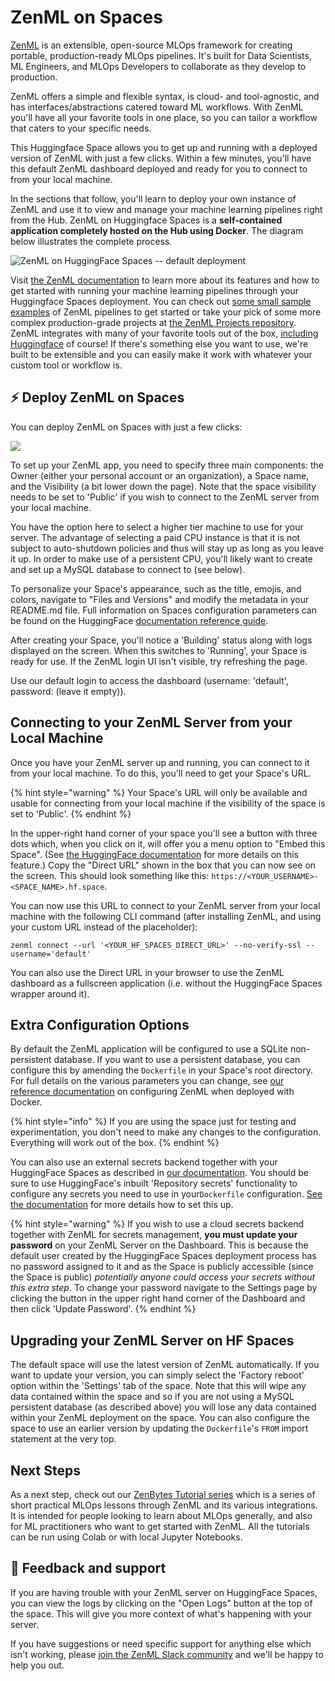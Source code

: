 # ZenML on Spaces

[ZenML](https://github.com/zenml-io/zenml) is an extensible, open-source MLOps framework for creating portable, production-ready MLOps pipelines. It's built for Data Scientists, ML Engineers, and MLOps Developers to collaborate as they develop to production.

ZenML offers a simple and flexible syntax, is cloud- and tool-agnostic, and has
interfaces/abstractions catered toward ML workflows. With ZenML you'll have all
your favorite tools in one place, so you can tailor a workflow that caters to
your specific needs.

This Huggingface Space allows you to get up and running with a deployed version
of ZenML with just a few clicks. Within a few minutes, you'll have this default
ZenML dashboard deployed and ready for you to connect to from your local
machine.

In the sections that follow, you'll learn to deploy your own instance of ZenML and use
it to view and manage your machine learning pipelines right from the Hub. ZenML
on Huggingface Spaces is a **self-contained application completely hosted on the
Hub using Docker**. The diagram below illustrates the complete process.

![ZenML on HuggingFace Spaces -- default deployment](hf_spaces_chart.png)

Visit [the ZenML documentation](https://docs.zenml.io/) to learn more about its
features and how to get started with running your machine learning pipelines
through your Huggingface Spaces deployment. You can check out [some small sample
examples](https://github.com/zenml-io/zenml/tree/main/examples) of ZenML pipelines to get started or take your pick of some more
complex production-grade projects at [the ZenML Projects
repository](https://github.com/zenml-io/zenml-projects). ZenML integrates with
many of your favorite tools out of the box, [including
Huggingface](https://zenml.io/integrations/huggingface) of course! If there's
something else you want to use, we're built to be extensible and you can easily
make it work with whatever your custom tool or workflow is.

## ⚡️ Deploy ZenML on Spaces

You can deploy ZenML on Spaces with just a few clicks:

<a  href="https://huggingface.co/new-space?template=zenml/zenml-template-space">
    <img src="https://huggingface.co/datasets/huggingface/badges/raw/main/deploy-to-spaces-lg.svg" />
</a>

To set up your ZenML app, you need to specify three main components: the Owner
(either your personal account or an organization), a Space name, and the
Visibility (a bit lower down the page). Note that the space visibility needs to
be set to 'Public' if you wish to connect to the ZenML server from your local
machine.

<!-- PHOTO GOES HERE -->

You have the option here to select a higher tier machine to use for your server.
The advantage of selecting a paid CPU instance is that it is not subject to
auto-shutdown policies and thus will stay up as long as you leave it up. In
order to make use of a persistent CPU, you'll likely want to create and set up a
MySQL database to connect to (see below).

To personalize your Space's appearance, such as the title, emojis, and colors,
navigate to "Files and Versions" and modify the metadata in your README.md file.
Full information on Spaces configuration parameters can be found on the
HuggingFace [documentation reference guide](https://huggingface.co/docs/hub/spaces-config-reference).

After creating your Space, you'll notice a 'Building' status along with logs
displayed on the screen. When this switches to 'Running', your Space is ready for use. If the
ZenML login UI isn't visible, try refreshing the page.

Use our default login to access the dashboard (username: 'default', password:
(leave it empty)).

## Connecting to your ZenML Server from your Local Machine

Once you have your ZenML server up and running, you can connect to it from your
local machine. To do this, you'll need to get your Space's URL.

{% hint style="warning" %}
Your Space's URL will only be available and usable for connecting from your
local machine if the visibility of the space is set to 'Public'.
{% endhint %}

In the upper-right hand corner of your space you'll see a button with three dots
which, when you click on it, will offer you a menu option to "Embed this Space".
(See [the HuggingFace
documentation](https://huggingface.co/docs/hub/spaces-embed) for more details on
this feature.) Copy the "Direct URL" shown in the box that you can now see on
the screen. This should look something like this:
`https://<YOUR_USERNAME>-<SPACE_NAME>.hf.space`.

You can now use this URL to connect to your ZenML server from your local machine
with the following CLI command (after installing ZenML, and using your custom
URL instead of the placeholder):

```shell
zenml connect --url '<YOUR_HF_SPACES_DIRECT_URL>' --no-verify-ssl --username='default'
```

You can also use the Direct URL in your browser to use the ZenML dashboard as a
fullscreen application (i.e. without the HuggingFace Spaces wrapper around it).

## Extra Configuration Options

By default the ZenML application will be configured to use a SQLite
non-persistent database. If you want to use a persistent database, you can
configure this by amending the `Dockerfile` in your Space's root directory. For
full details on the various parameters you can change, see [our reference
documentation](./docker.md#zenml-server-configuration-options) on configuring
ZenML when deployed with Docker.

{% hint style="info" %}
If you are using the space just for testing and experimentation, you don't need
to make any changes to the configuration. Everything will work out of the box.
{% endhint %}

You can also use an external secrets backend together with your HuggingFace
Spaces as described in [our
documentation](./docker.md#zenml-server-configuration-options). You should be
sure to use HuggingFace's inbuilt 'Repository secrets' functionality to
configure any secrets you need to use in your`Dockerfile` configuration. [See the
documentation](https://huggingface.co/docs/hub/spaces-sdks-docker#secret-management)
for more details how to set this up.

{% hint style="warning" %}
If you wish to use a cloud secrets backend together with ZenML for secrets
management, **you must update your password** on your ZenML Server on the
Dashboard. This is because the default user created by the
HuggingFace Spaces deployment process has no password assigned to it and as the
Space is publicly accessible (since the Space is public) *potentially anyone
could access your secrets without this extra step*. To change your password
navigate to the Settings page by clicking the button in the upper right hand
corner of the Dashboard and then click 'Update Password'.
{% endhint %}


## Upgrading your ZenML Server on HF Spaces

The default space will use the latest version of ZenML automatically. If you
want to update your version, you can simply select the 'Factory reboot' option
within the 'Settings' tab of the space. Note that this will wipe any data
contained within the space and so if you are not using a MySQL persistent
database (as described above) you will lose any data contained within your ZenML
deployment on the space. You can also configure the space to use an earlier
version by updating the `Dockerfile`'s `FROM` import statement at the very top.

## Next Steps

As a next step, check out our [ZenBytes Tutorial
series](https://github.com/zenml-io/zenbytes) which is a series of short
practical MLOps lessons through ZenML and its various integrations. It is
intended for people looking to learn about MLOps generally, and also for ML
practitioners who want to get started with ZenML. All the tutorials can be run
using Colab or with local Jupyter Notebooks.

## 🤗 Feedback and support

If you are having trouble with your ZenML server on HuggingFace Spaces, you can
view the logs by clicking on the "Open Logs" button at the top of the space.
This will give you more context of what's happening with your server.

If you have suggestions or need specific support for anything else which isn't
working, please [join the ZenML Slack community](https://zenml.io/slack-invite/)
and we'll be happy to help you out.
